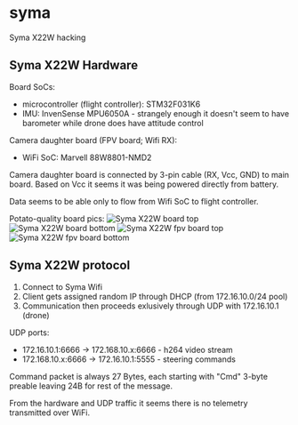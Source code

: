 # syma
Syma X22W hacking

## Syma X22W Hardware

Board SoCs:
* microcontroller (flight controller): STM32F031K6
* IMU: InvenSense MPU6050A - strangely enough it doesn't seem to have barometer while drone does have attitude control

Camera daughter board (FPV board; Wifi RX):
* WiFi SoC: Marvell 88W8801-NMD2

Camera daughter board is connected by 3-pin cable (RX, Vcc, GND) to main board.
Based on Vcc it seems it was being powered directly from battery.

Data seems to be able only to flow from Wifi SoC to flight controller.

Potato-quality board pics:
![Syma X22W board top](./images/syma_x22w_board_top.png)
![Syma X22W board bottom](./images/syma_x22w_board_bottom.png)
![Syma X22W fpv board top](./images/syma_x22w_fpv_board_top.png)
![Syma X22W fpv board bottom](./images/syma_x22w_fpv_board_bottom.png)

## Syma X22W protocol

1. Connect to Syma Wifi
2. Client gets assigned random IP through DHCP (from 172.16.10.0/24 pool)
3. Communication then proceeds exlusively through UDP with 172.16.10.1 (drone)


UDP ports:
* 172.16.10.1:6666 -> 172.168.10.x:6666 - h264 video stream
* 172.168.10.x:6666 -> 172.16.10.1:5555 - steering commands

Command packet is always 27 Bytes, each starting with "Cmd" 3-byte preable leaving 24B for rest of the message.

From the hardware and UDP traffic it seems there is no telemetry transmitted over WiFi.
